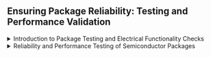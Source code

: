 <summary> <h2> Ensuring Package Reliability: Testing and Performance Validation </h2> </summary>

<details>
<summary>  Introduction to Package Testing and Electrical Functionality Checks </summary>

## 📋 Theory: Semiconductor Testing at Different Stages

Semiconductor devices undergo testing throughout various stages of the manufacturing process to ensure performance, reliability, and functionality. Testing is conducted at both the **Foundry** and **OSAT (Outsourced Semiconductor Assembly and Test)** levels.

---

## 🏭 Foundry Testing Stages

### 1. Front-End Manufacturing
- Involves wafer fabrication and creation of integrated circuits on silicon wafers.
- **Process development** ensures quality control and high-yield production.

### 2. Wafer Probe Test
- Electrical testing of individual dies on the wafer before dicing.
- Identifies and marks non-functional dies.

### 3. Wafer Sorting
- Dies are sorted based on probe test results.
- Only functional dies proceed to packaging.

---

## 🏗️ OSAT Testing Stages

### 1. Package Manufacturing
- Functional dies are packaged using techniques like:
  - Die bonding
  - Wire or flip-chip bonding
  - Encapsulation
- Continues **process development** to optimize packaging.

<img src="../images/module4/Screenshot 2025-04-05 222945.png" alt="Package Manufacturing Unit" width="600"/>

### 2. Package Testing
- Conducted in ISO Class 6/7 cleanroom zones.
- Testing includes:
  - **AOST (Assembly Open and Short Test)**: Quick check for opens/shorts.
  - **Burn-in**: Applies voltage and temperature stress to catch early failures.
  - **Final Test**: Functional and parametric testing across temperature ranges.

<img src="../images/module4/Screenshot 2025-04-05 223235.png" alt="Package Manufacturing Unit" width="600"/>

---

## 🧪 Assembly Open and Short Test (AOST)

**Objective:** Quickly detect shorts or opens on package leads or balls.

- Performed after **Trim and Form** or **Singulation** processes.
- Includes:
  - Electrical tests to detect major failures.
  - Vision inspection for visible defects (e.g., missing leads, damaged balls).
- Uses **Product Grade Sort (PGSRT)** to classify into:
  - Best (1)
  - Better (2)
  - Better (3)
  - Scrap (4)

### Common Defects Detected
- Head on Pillow (HoP)
- Non Wet Open (NWO)
- Bridging
- Die Cracks
- Warpage (Concave/Convex)

<img src="../images/module4/Screenshot 2025-04-05 223412.png" alt="Package Manufacturing Unit" width="600"/>

---

## 🧠 Summary

Testing at multiple stages ensures:
- Early detection and correction of defects.
- Improved yield and product reliability.
- Better customer satisfaction and lower field failure rates.
</details>

<details>
<summary>Reliability and Performance Testing of Semiconductor Packages </summary>

# 📦 IC Testing Procedures – Burn-in, Final Test, and ATE Overview

This document provides an overview of various stages involved in the testing of integrated circuits (ICs), focusing on **Burn-in Testing**, **Final Testing**, and the use of **Automatic Test Equipment (ATE)**.

---

## 🔥 Burn-in Test

**Objective:**  
To test package components under elevated (stressful) conditions like **temperature**, **voltage**, and **power cycling** to screen out early failures (infant mortality).

### Key Points:
- Identifies **Infant Mortality Failures** before components reach customers.
- Parts are loaded onto **Burn-in boards**, then placed into ovens (Burn-in system).
- Failures are accelerated using **high voltage** and **high temperature** stress.
- The test duration is enough to capture initial failure rates and beyond the curve flattening point.
- Common failures detected include:
  - **Dielectric breakdown**
  - **Metallization faults**
  - **Electromigration**
- Burn-in improves reliability by eliminating weak components but may slightly **reduce total lifespan**.

<img src="../images/module4/Screenshot 2025-04-05 223517.png" alt="Package Manufacturing Unit" width="600"/>

---

## ✅ Final Test

**Objective:**  
To verify that the packaged product meets electrical and thermal specifications across corner cases.

### Process:
- Performed using handlers with **temperature-controlled fixtures**, not ovens.
- **Hot Test:** High temperature electrical verification as per datasheet specs.
- **Cold Test:** Low temperature electrical testing.

Example device: `LM741 OPAMP`

<img src="../images/module4/Screenshot 2025-04-05 223633.png" alt="Package Manufacturing Unit" width="600"/>

---

## 🧪 Summary: ATE & Test Categories

### Automatic Test Equipment (ATE)

ATE is responsible for sending automated test patterns to the Device Under Test (DUT).

### Categories of ATE Tests:
- **Parametric Tests**: Measures current/voltage to check if circuits operate within limits.
- **Functional Tests**: Validates if the IC performs correctly under normal conditions.
- **Speed Tests**: Measures processing speed; parts are sorted accordingly.

### Key Performance Indicators:
- **Yield**
- **Testing Time**
- **Test Coverage**

### Equipment Examples:
- **In-Circuit Tester (ICT)**
- **COBOT (Collaborative Robot)**
- **Handler Units**
- **Teradyne Test Station**


<img src="../images/module4/Screenshot 2025-04-05 223716.png" alt="Package Manufacturing Unit" width="600"/>

---
</details>


